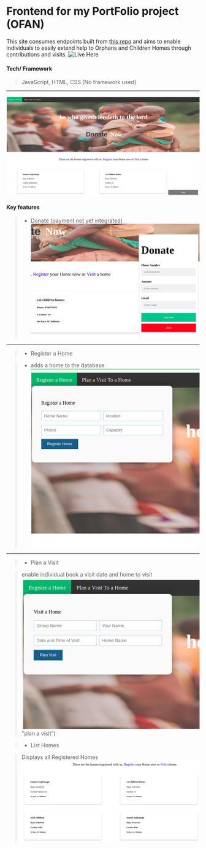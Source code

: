 # Frontend for my PortFolio project (OFAN)

This site consumes endpoints built from [this repo](https://github.com/kiminzajnr/PortfolioProject--BackEnd) and aims to enable individuals to easily extend help to Orphans and Children Homes through contributions and visits.
![Live Here](https://kiminzajnr.github.io/PortfolioProject-Frontend/)

#### Tech/ Framework

> JavaScript, HTML, CSS (No framework used)

---

![ofan](img/Ofan.png "ofan")

#### Key features

> - Donate (payment not yet integrated)
![Make Donation](img/donate.png "donate window")

---

> - Register a Home

> - adds a home to the database
![Register a Home](img/registerhome.png "Regiter Home")

---

> - Plan a Visit

> enable individual book a visit date and home to visit
![Plan a Visit](img/planvisit.png) "plan a visit")

> - List Homes

> Displays all Registered Homes
![Homes](img/listhomes.png "registered homes")